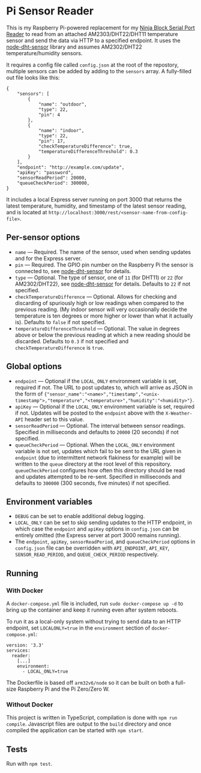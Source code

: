 # Pi Sensor Reader
This is my Raspberry Pi-powered replacement for my [Ninja Block Serial Port Reader](https://github.com/VirtualWolf/ninjablock-serial-port-reader) to read from an attached AM2303/DHT22/DHT11 temperature sensor and send the data via HTTP to a specified endpoint. It uses the [node-dht-sensor](https://github.com/momenso/node-dht-sensor) library and assumes AM2302/DHT22 temperature/humidity sensors.

It requires a config file called `config.json` at the root of the repostory, multiple sensors can be added by adding to the `sensors` array. A fully-filled out file looks like this:

    {
        "sensors": [
            {
                "name": "outdoor",
                "type": 22,
                "pin": 4
            },
            {
                "name": "indoor",
                "type": 22,
                "pin": 17,
                "checkTemperatureDifference": true,
                "temperatureDifferenceThreshold": 0.3
            }
        ],
        "endpoint": "http://example.com/update",
        "apiKey": "password",
        "sensorReadPeriod": 20000,
        "queueCheckPeriod": 300000,
    }

It includes a local Express server running on port 3000 that returns the latest temperature, humidity, and timestamp of the latest sensor reading, and is located at `http://localhost:3000/rest/<sensor-name-from-config-file>`.

## Per-sensor options
* `name` — Required. The name of the sensor, used when sending updates and for the Express server.
* `pin` — Required. The GPIO pin number on the Raspberry Pi the sensor is connected to, see [node-dht-sensor](https://github.com/momenso/node-dht-sensor) for details.
* `type` — Optional. The type of sensor, one of `11` (for DHT11) or `22` (for AM2302/DHT22), see [node-dht-sensor](https://github.com/momenso/node-dht-sensor) for details. Defaults to `22` if not specified.
* `checkTemperatureDifference` — Optional. Allows for checking and discarding of spuriously high or low readings when compared to the previous reading. (My indoor sensor will very occasionally decide the temperature is ten degrees or more higher or lower than what it actually is). Defaults to `false` if not specified.
* `temperatureDifferenceThreshold` — Optional. The value in degrees above or below the previous reading at which a new reading should be discarded. Defaults to `0.3` if not specified and `checkTemperatureDifference` is `true`.

## Global options
* `endpoint` — Optional if the `LOCAL_ONLY` environment variable is set, required if not. The URL to post updates to, which will arrive as JSON in the form of `{"sensor_name":"<name>","timestamp","<unix-timestamp">,"temperature","<temperature>","humidity":"<humidity>"}`.
* `apiKey` — Optional if the `LOCAL_ONLY` environment variable is set, required if not. Updates will be posted to the `endpoint` above with the `X-Weather-API` header set to this value.
* `sensorReadPeriod` — Optional. The interval between sensor readings. Specified in milliseconds and defaults to `20000` (20 seconds) if not specified.
* `queueCheckPeriod` — Optional. When the `LOCAL_ONLY` environment variable is not set, updates which fail to be sent to the URL given in `endpoint` (due to intermittent network flakiness for example) will be written to the `queue` directory at the root level of this repository. `queueCheckPeriod` configures how often this directory should be read and updates attempted to be re-sent. Specified in milliseconds and defaults to `300000` (300 seconds, five minutes) if not specified.

## Environment variables
* `DEBUG` can be set to enable additional debug logging.
* `LOCAL_ONLY` can be set to skip sending updates to the HTTP endpoint, in which case the `endpoint` and `apiKey` options in `config.json` can be entirely omitted (the Express server at port 3000 remains running).
* The `endpoint`, `apiKey`, `sensorReadPeriod`, and `queueCheckPeriod` options in `config.json` file can be overridden with `API_ENDPOINT`, `API_KEY`, `SENSOR_READ_PERIOD`, and `QUEUE_CHECK_PERIOD` respectively.

## Running
### With Docker
A `docker-compose.yml` file is included, run `sudo docker-compose up -d` to bring up the container and keep it running even after system reboots.

To run it as a local-only system without trying to send data to an HTTP endpoint, set `LOCALONLY=true` in the `environment` section of `docker-compose.yml`:

```
version: '3.3'
services:
  reader:
    [...]
    environment:
      - LOCAL_ONLY=true
```

The Dockerfile is based off `arm32v6/node` so it can be built on both a full-size Raspberry Pi and the Pi Zero/Zero W.

### Without Docker
This project is written in TypeScript, compilation is done with `npm run compile`. Javascript files are output to the `build` directory and once compiled the application can be started with `npm start`.

## Tests
Run with `npm test`.
